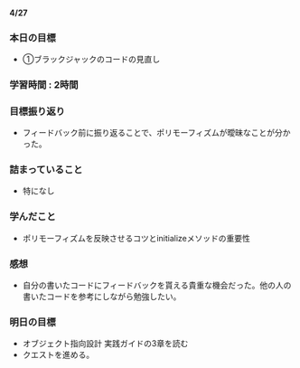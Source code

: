 #### 4/27
### 本日の目標
- ①ブラックジャックのコードの見直し
### 学習時間 : 2時間
### 目標振り返り
- フィードバック前に振り返ることで、ポリモーフィズムが曖昧なことが分かった。
### 詰まっていること
- 特になし
### 学んだこと
- ポリモーフィズムを反映させるコツとinitializeメソッドの重要性
### 感想
- 自分の書いたコードにフィードバックを貰える貴重な機会だった。他の人の書いたコードを参考にしながら勉強したい。
### 明日の目標
- オブジェクト指向設計 実践ガイドの3章を読む
- クエストを進める。
